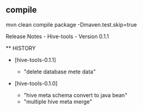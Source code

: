 
## compile
mvn clean compile package -Dmaven.test.skip=true


Release Notes - Hive-tools - Version 0.1.1

** HISTORY
 * [hive-tools-0.1.1]
    - "delete database mete data"

 * [hive-tools-0.1.0]
    - "hive meta schema convert to java bean"
    - "multiple hive meta merge"